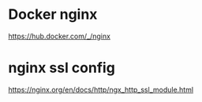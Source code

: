 # Docker nginx

https://hub.docker.com/_/nginx

# nginx ssl config

https://nginx.org/en/docs/http/ngx_http_ssl_module.html
